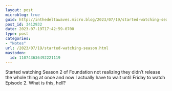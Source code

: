 ```yaml
---
layout: post
microblog: true
guid: http://inthedeltawaves.micro.blog/2023/07/19/started-watching-season.html
post_id: 3412932
date: 2023-07-19T17:42:59-0700
type: post
categories:
- "Notes"
url: /2023/07/19/started-watching-season.html
mastodon:
  id: 110743636492221119
---
```

Started watching Season 2 of Foundation not realizing they didn’t release the whole thing at once and now I actually have to wait until Friday to watch Episode 2. What is this, hell? 
